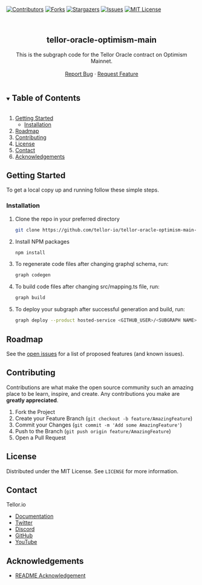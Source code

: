<!--
*** Thanks for checking out the Best-README-Template. If you have a suggestion
*** that would make this better, please fork the repo and create a pull request
*** or simply open an issue with the tag "enhancement".
*** Thanks again! Now go create something AMAZING! :D
***
***
***
*** To avoid retyping too much info. Do a search and replace for the following:
*** github_username, repo_name, twitter_handle, email, project_title, project_description
-->



<!-- PROJECT SHIELDS -->
<!--
*** I'm using markdown "reference style" links for readability.
*** Reference links are enclosed in brackets [ ] instead of parentheses ( ).
*** See the bottom of this document for the declaration of the reference variables
*** for contributors-url, forks-url, etc. This is an optional, concise syntax you may use.
*** https://www.markdownguide.org/basic-syntax/#reference-style-links
-->
[![Contributors][contributors-shield]][contributors-url]
[![Forks][forks-shield]][forks-url]
[![Stargazers][stars-shield]][stars-url]
[![Issues][issues-shield]][issues-url]
[![MIT License][license-shield]][license-url]


<!-- PROJECT LOGO -->
<br />
<p align="center">
  <h2 align="center">tellor-oracle-optimism-main</h2>

  <p align="center">
    This is the subgraph code for the Tellor Oracle contract on Optimism Mainnet.
    <br />
    <br />
    <a href="https://github.com/tellor-io/tellor-oracle-optimism-main-graph/issues">Report Bug</a>
    ·
    <a href="https://github.com/tellor-io/tellor-oracle-optimism-main-graph/issues">Request Feature</a>
  </p>
</p>



<!-- TABLE OF CONTENTS -->
<details open="open">
  <summary><h2 style="display: inline-block">Table of Contents</h2></summary>
  <ol>
    <li>
      <a href="#getting-started">Getting Started</a>
      <ul>
        <li><a href="#installation">Installation</a></li>
      </ul>
    </li>
    <li><a href="#roadmap">Roadmap</a></li>
    <li><a href="#contributing">Contributing</a></li>
    <li><a href="#license">License</a></li>
    <li><a href="#contact">Contact</a></li>
    <li><a href="#acknowledgements">Acknowledgements</a></li>
  </ol>
</details>



<!-- GETTING STARTED -->
## Getting Started

To get a local copy up and running follow these simple steps.

### Installation

1. Clone the repo in your preferred directory
   ```sh
   git clone https://github.com/tellor-io/tellor-oracle-optimism-main-graph.git
   ```
2. Install NPM packages
   ```sh
   npm install
   ```
3. To regenerate code files after changing graphql schema, run:
   ```sh
   graph codegen
   ```
4. To build code files after changing src/mapping.ts file, run:
   ```sh
   graph build
   ```
5. To deploy your subgraph after successful generation and build, run:
   ```sh
   graph deploy --product hosted-service <GITHUB_USER>/<SUBGRAPH NAME>
   ```


<!-- ROADMAP -->
## Roadmap

See the [open issues](https://github.com/tellor-io/tellor-io-tellor-oracle-optimism-main-graph/issues) for a list of proposed features (and known issues).

<!-- CONTRIBUTING -->
## Contributing

Contributions are what make the open source community such an amazing place to be learn, inspire, and create. Any contributions you make are **greatly appreciated**.

1. Fork the Project
2. Create your Feature Branch (`git checkout -b feature/AmazingFeature`)
3. Commit your Changes (`git commit -m 'Add some AmazingFeature'`)
4. Push to the Branch (`git push origin feature/AmazingFeature`)
5. Open a Pull Request

<!-- LICENSE -->
## License

Distributed under the MIT License. See `LICENSE` for more information.

<!-- CONTACT -->
## Contact

Tellor.io 
- [Documentation](https://docs.tellor.io/tellor/)
- [Twitter](https://twitter.com/WeAreTellor)
- [Discord](https://discord.gg/NP7fmzr5)
- [GitHub](https://github.com/tellor-io)
- [YouTube](https://www.youtube.com/tellor)

<!-- ACKNOWLEDGEMENTS -->

## Acknowledgements

* [README Acknowledgement](https://github.com/othneildrew/Best-README-Template)

<!-- MARKDOWN LINKS & IMAGES -->
<!-- https://www.markdownguide.org/basic-syntax/#reference-style-links -->
[contributors-shield]: https://img.shields.io/github/contributors/tellor-io/tellor-oracle-optimism-main-graph.svg?style=for-the-badge
[contributors-url]: https://github.com/tellor-io/tellor-oracle-optimism-main-graph/graphs/contributors
[forks-shield]: https://img.shields.io/github/forks/tellor-io/tellor-oracle-optimism-main-graph.svg?style=for-the-badge
[forks-url]: https://github.com/tellor-io/tellor-oracle-optimism-main-graph/network/members
[stars-shield]: https://img.shields.io/github/stars/tellor-io/tellor-oracle-optimism-main-graph.svg?style=for-the-badge
[stars-url]: https://github.com/tellor-io/tellor-oracle-optimism-main-graph/stargazers
[issues-shield]: https://img.shields.io/github/issues/tellor-io/tellor-oracle-optimism-main-graph.svg?style=for-the-badge
[issues-url]: https://github.com/tellor-io/tellor-oracle-optimism-main-graph/issues
[license-shield]: https://img.shields.io/github/license/tellor-io/tellor-oracle-optimism-main-graph.svg?style=for-the-badge
[license-url]: https://github.com/tellor-io/tellor-oracle-optimism-main-graph/blob/main/LICENSE.txt


